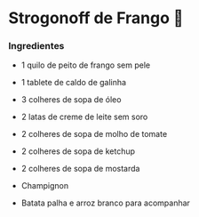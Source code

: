 # Strogonoff de Frango :chicken:

### Ingredientes

- 1 quilo de peito de frango sem pele

- 1 tablete de caldo de galinha 

- 3 colheres de sopa de óleo

- 2 latas de creme de leite sem soro

- 2 colheres de sopa de molho de tomate

- 2 colheres de sopa de ketchup

- 2 colheres de sopa de mostarda

- Champignon

- Batata palha e arroz branco para acompanhar